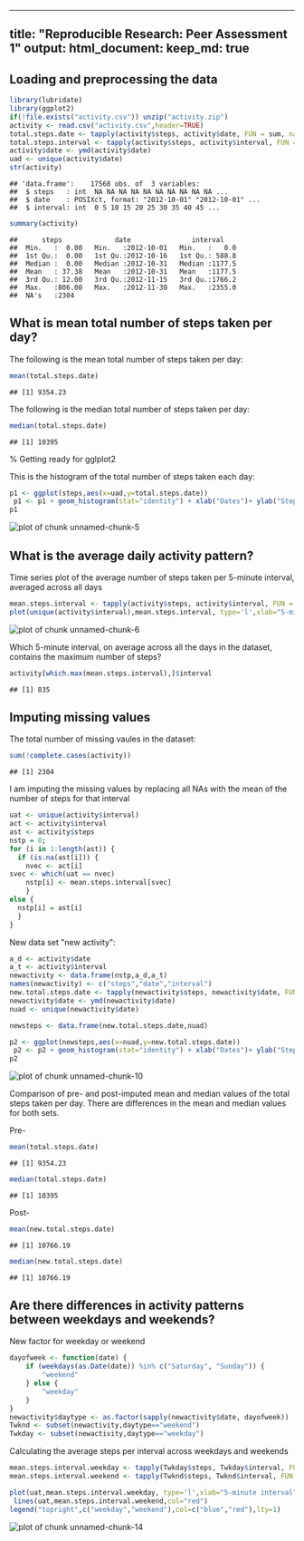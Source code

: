 
---

title: "Reproducible Research: Peer Assessment 1"
output: 
  html_document:
    keep_md: true
---


## Loading and preprocessing the data


```r
library(lubridate)
library(ggplot2)
if(!file.exists("activity.csv")) unzip("activity.zip")
activity <- read.csv("activity.csv",header=TRUE)
total.steps.date <- tapply(activity$steps, activity$date, FUN = sum, na.rm = TRUE)
total.steps.interval <- tapply(activity$steps, activity$interval, FUN = sum, na.rm = TRUE)
activity$date <- ymd(activity$date)
uad <- unique(activity$date)
str(activity)
```

```
## 'data.frame':	17568 obs. of  3 variables:
##  $ steps   : int  NA NA NA NA NA NA NA NA NA NA ...
##  $ date    : POSIXct, format: "2012-10-01" "2012-10-01" ...
##  $ interval: int  0 5 10 15 20 25 30 35 40 45 ...
```

```r
summary(activity)
```

```
##      steps             date               interval     
##  Min.   :  0.00   Min.   :2012-10-01   Min.   :   0.0  
##  1st Qu.:  0.00   1st Qu.:2012-10-16   1st Qu.: 588.8  
##  Median :  0.00   Median :2012-10-31   Median :1177.5  
##  Mean   : 37.38   Mean   :2012-10-31   Mean   :1177.5  
##  3rd Qu.: 12.00   3rd Qu.:2012-11-15   3rd Qu.:1766.2  
##  Max.   :806.00   Max.   :2012-11-30   Max.   :2355.0  
##  NA's   :2304
```


## What is mean total number of steps taken per day?

The following is the mean total number of steps taken per day:

```r
mean(total.steps.date)
```

```
## [1] 9354.23
```
The following is the median total number of steps taken per day:

```r
median(total.steps.date)
```

```
## [1] 10395
```
% Getting ready for gglplot2

This is the histogram of the total number of steps taken each day:

```r
p1 <- ggplot(steps,aes(x=uad,y=total.steps.date))
 p1 <- p1 + geom_histogram(stat="identity") + xlab("Dates")+ ylab("Steps")+ labs(title= "Total numbers of Steps per day")
p1
```

![plot of chunk unnamed-chunk-5](figure/unnamed-chunk-5-1.png) 

## What is the average daily activity pattern?

Time series plot of the average number of steps taken per 5-minute interval, averaged across all days

```r
mean.steps.interval <- tapply(activity$steps, activity$interval, FUN = mean, na.rm = TRUE)
plot(unique(activity$interval),mean.steps.interval, type='l',xlab="5-minute interval",ylab="Average number of steps across all days per interval")
```

![plot of chunk unnamed-chunk-6](figure/unnamed-chunk-6-1.png) 

Which 5-minute interval, on average across all the days in the dataset, contains the maximum number of steps?


```r
activity[which.max(mean.steps.interval),]$interval
```

```
## [1] 835
```

## Imputing missing values

The total number of missing vaules in the dataset:

```r
sum(!complete.cases(activity))
```

```
## [1] 2304
```

I am imputing the missing values by replacing all NAs with the mean of the number of steps for that interval

```r
uat <- unique(activity$interval)
act <- activity$interval
ast <- activity$steps
nstp = 0;
for (i in 1:length(ast)) {
  if (is.na(ast[i])) {
    nvec <- act[i]
svec <- which(uat == nvec)
    nstp[i] <- mean.steps.interval[svec]
    }
else {
  nstp[i] = ast[i]
  }
}
```
New data set "new activity":

```r
a_d <- activity$date
a_t <- activity$interval
newactivity <- data.frame(nstp,a_d,a_t)
names(newactivity) <- c("steps","date","interval")
new.total.steps.date <- tapply(newactivity$steps, newactivity$date, FUN = sum, na.rm = TRUE)
newactivity$date <- ymd(newactivity$date)
nuad <- unique(newactivity$date)

newsteps <- data.frame(new.total.steps.date,nuad)

p2 <- ggplot(newsteps,aes(x=nuad,y=new.total.steps.date))
 p2 <- p2 + geom_histogram(stat="identity") + xlab("Dates")+ ylab("Steps")+ labs(title= "Imputed total numbers of Steps per day")
p2
```

![plot of chunk unnamed-chunk-10](figure/unnamed-chunk-10-1.png) 

Comparison of pre- and post-imputed mean and median values of the total steps taken per day.
There are differences in the mean and median values for both sets.

Pre-

```r
mean(total.steps.date)
```

```
## [1] 9354.23
```

```r
median(total.steps.date)
```

```
## [1] 10395
```

Post-

```r
mean(new.total.steps.date)
```

```
## [1] 10766.19
```

```r
median(new.total.steps.date)
```

```
## [1] 10766.19
```

## Are there differences in activity patterns between weekdays and weekends?

New factor for weekday or weekend

```r
dayofweek <- function(date) {
    if (weekdays(as.Date(date)) %in% c("Saturday", "Sunday")) {
        "weekend"
    } else {
        "weekday"
    }
}
newactivity$daytype <- as.factor(sapply(newactivity$date, dayofweek))
Twknd <- subset(newactivity,daytype=="weekend")
Twkday <- subset(newactivity,daytype=="weekday")
```
Calculating the average steps per interval across weekdays and weekends

```r
mean.steps.interval.weekday <- tapply(Twkday$steps, Twkday$interval, FUN = mean, na.rm = TRUE)
mean.steps.interval.weekend <- tapply(Twknd$steps, Twknd$interval, FUN = mean, na.rm = TRUE)

plot(uat,mean.steps.interval.weekday, type='l',xlab="5-minute interval",ylab="Average number of steps across all days per interval",col="blue")
 lines(uat,mean.steps.interval.weekend,col="red")
legend("topright",c("weekday","weekend"),col=c("blue","red"),lty=1)     
```

![plot of chunk unnamed-chunk-14](figure/unnamed-chunk-14-1.png) 
